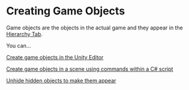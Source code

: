 # Creating Game Objects

Game objects are the objects in the actual game and they appear in the [Hierarchy Tab](../../the-unity-interface/the-tabs/hierarchy-tab.md).

You can...

[Create game objects in the Unity Editor](editor-creating-game-objects.md)

[Create game objects in a scene using commands within a C\# script](spawning-objects.md)

[Unhide hidden objects to make them appear](unhiding-objects.md)

